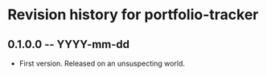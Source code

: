 # Revision history for portfolio-tracker

## 0.1.0.0 -- YYYY-mm-dd

* First version. Released on an unsuspecting world.
